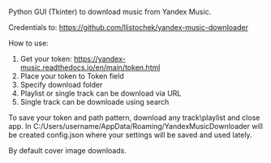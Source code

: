 Python GUI (Tkinter) to download music from Yandex Music.

Credentials to: https://github.com/llistochek/yandex-music-downloader

How to use:
1. Get your token: https://yandex-music.readthedocs.io/en/main/token.html
2. Place your token to Token field
3. Specify download folder
4. Playlist or single track can be download via URL
5. Single track can be downloade using search

To save your token and path pattern, download any track\playlist and close app.
In C:/Users/username/AppData/Roaming/YandexMusicDownloader will be created config.json where your settings will be saved and used lately.

By default cover image downloads.